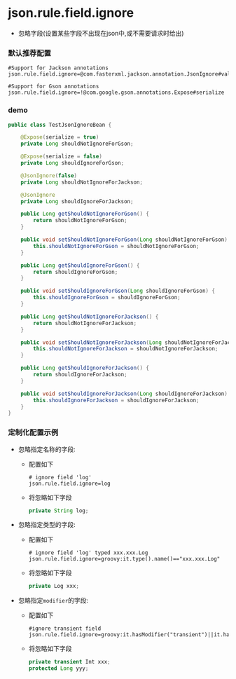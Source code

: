 # json.rule.field.ignore

- 忽略字段(设置某些字段不出现在json中,或不需要请求时给出)


### 默认推荐配置

```properties
#Support for Jackson annotations
json.rule.field.ignore=@com.fasterxml.jackson.annotation.JsonIgnore#value

#Support for Gson annotations
json.rule.field.ignore=!@com.google.gson.annotations.Expose#serialize
```

### demo

```java
public class TestJsonIgnoreBean {

    @Expose(serialize = true)
    private Long shouldNotIgnoreForGson;

    @Expose(serialize = false)
    private Long shouldIgnoreForGson;

    @JsonIgnore(false)
    private Long shouldNotIgnoreForJackson;

    @JsonIgnore
    private Long shouldIgnoreForJackson;

    public Long getShouldNotIgnoreForGson() {
        return shouldNotIgnoreForGson;
    }

    public void setShouldNotIgnoreForGson(Long shouldNotIgnoreForGson) {
        this.shouldNotIgnoreForGson = shouldNotIgnoreForGson;
    }

    public Long getShouldIgnoreForGson() {
        return shouldIgnoreForGson;
    }

    public void setShouldIgnoreForGson(Long shouldIgnoreForGson) {
        this.shouldIgnoreForGson = shouldIgnoreForGson;
    }

    public Long getShouldNotIgnoreForJackson() {
        return shouldNotIgnoreForJackson;
    }

    public void setShouldNotIgnoreForJackson(Long shouldNotIgnoreForJackson) {
        this.shouldNotIgnoreForJackson = shouldNotIgnoreForJackson;
    }

    public Long getShouldIgnoreForJackson() {
        return shouldIgnoreForJackson;
    }

    public void setShouldIgnoreForJackson(Long shouldIgnoreForJackson) {
        this.shouldIgnoreForJackson = shouldIgnoreForJackson;
    }
}
```

### 定制化配置示例

- 忽略指定名称的字段:

  - 配置如下

    ```properties
    # ignore field 'log'
    json.rule.field.ignore=log
    ```

  - 将忽略如下字段

    ```java
    private String log;
    ```

- 忽略指定类型的字段:

  - 配置如下

    ```properties
    # ignore field 'log' typed xxx.xxx.Log
    json.rule.field.ignore=groovy:it.type().name()=="xxx.xxx.Log"
    ```

  - 将忽略如下字段
  
    ```java
    private Log xxx;
    ```

- 忽略指定`modifier`的字段:

  - 配置如下
    ```properties
    #ignore transient field
    json.rule.field.ignore=groovy:it.hasModifier("transient")||it.hasModifier("protected")
    ```

  - 将忽略如下字段
  
    ```java
    private transient Int xxx;
    protected Long yyy;
    ```